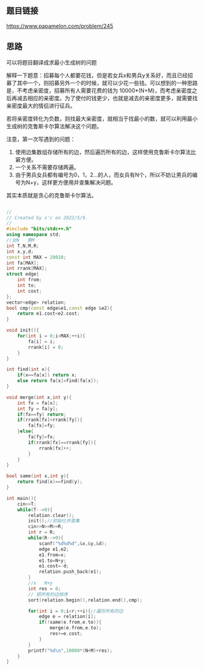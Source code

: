 ## 题目链接
https://www.papamelon.com/problem/245

## 思路
可以将题目翻译成求最小生成树的问题

解释一下题意：招募每个人都要花钱，但是若女兵x和男兵y关系好，而且已经招募了其中一个，则招募另外一个的时候，就可以少花一些钱。可以想到的一种思路是，不考虑亲密度，招募所有人需要花费的钱为
10000*(N+M)，而考虑亲密度之后再减去相应的亲密度。为了使付的钱更少，也就是减去的亲密度更多，就需要找亲密度最大的情侣进行征兵。

若将亲密度转化为负数，则找最大亲密度，就相当于找最小的数，就可以利用最小生成树的克鲁斯卡尔算法解决这个问题。

注意，第一次写遇到的问题：
1. 使用边集数组存储所有的边，然后遍历所有的边，这样使用克鲁斯卡尔算法比窘方便。
2. 一个关系不需要存储两遍。
3. 由于男兵女兵都有编号为0，1，2...的人，而女兵有N个，所以不妨让男兵的编号为N+y，这样更方便用并查集解决问题。

其实本质就是贪心的克鲁斯卡尔算法。

```c++

//
// Created by s'c on 2022/5/9.
//
#include "bits/stdc++.h"
using namespace std;
//女N   男M
int T,N,M,R;
int x,y,d;
const int MAX = 20010;
int fa[MAX];
int rrank[MAX];
struct edge{
    int from;
    int to;
    int cost;
};
vector<edge> relation;
bool cmp(const edge&e1,const edge &e2){
    return e1.cost<e2.cost;
}

void init(){
    for(int i = 0;i<MAX;++i){ 
        fa[i] = i;
        rrank[i] = 0;
    }
}

int find(int x){
    if(x==fa[x]) return x;
    else return fa[x]=find(fa[x]);
}

void merge(int x,int y){
    int fx = fa[x];
    int fy = fa[y];
    if(fx==fy) return;
    if(rrank[fx]<rrank[fy]){
        fa[fx]=fy;
    }else{
        fa[fy]=fx;
        if(rrank[fx]==rrank[fy]){
            rrank[fx]++;
        }
    }
}

bool same(int x,int y){
    return find(x)==find(y);
}

int main(){
    cin>>T;
    while(T-->0){
        relation.clear();
        init();//初始化并查集
        cin>>N>>M>>R;
        int r = R;
        while(R-->0){
            scanf("%d%d%d",&x,&y,&d);
            edge e1,e2;
            e1.from=x;
            e1.to=N+y;
            e1.cost=-d;
            relation.push_back(e1);
        }
        //x   N+y
        int res = 0;
        // 把所有的边排序
        sort(relation.begin(),relation.end(),cmp);

        for(int i = 0;i<r;++i){//遍历所有的边
            edge e = relation[i];
            if(!same(e.from,e.to)){
                merge(e.from,e.to);
                res+=e.cost;
            }
        }
        printf("%d\n",10000*(N+M)+res);
    }
}

```
